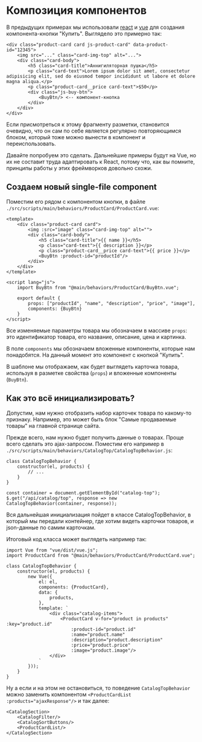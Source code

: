 # Композиция компонентов

В предыдущих примерах мы использовали [react](12-add-react.md) и [vue](13-add-vue.md) для создания компонента-кнопки "Купить". Выглядело это примерно так:

    <div class="product-card card js-product-card" data-product-id="12345">
        <img src="..." class="card-img-top" alt="...">
        <div class="card-body">
            <h5 class="card-title">Аннигиляторная пушка</h5>
            <p class="card-text">Lorem ipsum dolor sit amet, consectetur adipisicing elit, sed do eiusmod tempor incididunt ut labore et dolore magna aliqua.</p>
            <p class="product-card__price card-text">$50</p>
            <div class="js-buy-btn">
                <BuyBtn/> <-- компонент-кнопка
            </div>
        </div>
    </div>

Если присмотреться к этому фрагменту разметки, становится очевидно, что он сам по себе является регулярно повторяющимся блоком, который тоже можно вынести в компонент и переиспользовать.

Давайте попробуем это сделать. Дальнейшие примеры будут на Vue, но их не составит труда адаптировать к React, потому что, как вы помните, принципы работы у этих фреймворков довольно схожи.

## Создаем новый single-file component

Поместим его рядом с компонентом кнопки, в файле `./src/scripts/main/behaviors/ProductCard/ProductCard.vue`:

    <template>
        <div class="product-card card">
            <img :src="image" class="card-img-top" alt="">
            <div class="card-body">
                <h5 class="card-title">{{ name }}</h5>
                <p class="card-text">{{ description }}</p>
                <p class="product-card__price card-text">{{ price }}</p>
                <BuyBtn :product-id="productId"/>
            </div>
        </div>
    </template>

    <script lang="js">
        import BuyBtn from "@main/behaviors/ProductCard/BuyBtn.vue";

        export default {
            props: ["productId", "name", "description", "price", "image"],
            components: {BuyBtn}
        }
    </script>

Все изменяемые параметры товара мы обозначаем в массиве `props`: это идентификатор товара, его название, описание, цена и картинка.

В поле `components` мы обозначаем вложенные компоненты, которые нам понадобятся. На данный момент это компонент с кнопкой "Купить".

В шаблоне мы отображаем, как будет выглядеть карточка товара, используя в разметке свойства (`props`) и вложенные компоненты (`BuyBtn`).

## Как это всё инициализировать?

Допустим, нам нужно отобразить набор карточек товара по какому-то признаку. Например, это может быть блок "Самые продаваемые товары" на главной странице сайта.

Прежде всего, нам нужно будет получить данные о товарах. Проще всего сделать это ajax-запросом. Поместим его например в `./src/scripts/main/behaviors/CatalogTop/CatalogTopBehavior.js`:

    class CatalogTopBehavior {
        constructor(el, products) {
            // ...
        }
    }

    const container = document.getElementById("catalog-top");
    $.get("/api/catalog/top", response => new CatalogTopBehavior(container, response));

Вся дальнейшая инициализация пойдет в классе CatalogTopBehavior, в который мы передали контейнер, где хотим видеть карточки товаров, и json-данные по самим карточкам.

Итоговый код класса может выглядеть например так:

    import Vue from "vue/dist/vue.js";
    import ProductCard from "@main/behaviors/ProductCard/ProductCard.vue";

    class CatalogTopBehavior {
        constructor(el, products) {
            new Vue({
                el: el,
                components: {ProductCard},
                data: {
                    products,
                },
                template: `
                    <div class="catalog-items">
                        <ProductCard v-for="product in products" :key="product.id"
                            :product-id="product.id"
                            :name="product.name"
                            :description="product.description"
                            :price="product.price"
                            :image="product.image"/>
                    </div>
                `
            }));
        }
    }

Ну а если и на этом не остановиться, то поведение `CatalogTopBehavior` можно заменить компонентом `<ProductCardList :products="ajaxResponse"/>` и так далее:

    <CatalogSection>
        <CatalogFilter/>
        <CatalogSortButtons/>
        <ProductCardList/>
    </CatalogSection>
